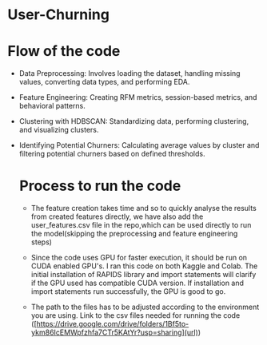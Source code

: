 # User-Churning
# Flow of the code

* Data Preprocessing: Involves loading the dataset, handling missing values, converting data types, and performing EDA.
* Feature Engineering: Creating RFM metrics, session-based metrics, and behavioral patterns.
* Clustering with HDBSCAN: Standardizing data, performing clustering, and visualizing clusters.
* Identifying Potential Churners: Calculating average values by cluster and filtering potential churners based on defined thresholds.

  # Process to run the code
  * The feature creation takes time and so to quickly analyse the results from created features directly, we have also add the user_features.csv file in the repo,which can be used directly to run the model(skipping the preprocessing and feature engineering steps)
 
  * Since the code uses GPU for faster execution, it should be run on CUDA enabled GPU's. I ran this code on both Kaggle and Colab. The initial installation of RAPIDS library and import statements will clarify if the GPU used has compatible CUDA version. If installation and import statements run successfully, the GPU is good to go.
 
  * The path to the files has to be adjusted according to the environment you are using.
Link to the csv files needed for running the code ([https://drive.google.com/drive/folders/1Bf5to-ykm86IcEMWpfzhfa7CTr5KAtYr?usp=sharing](url))
